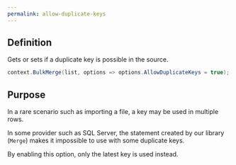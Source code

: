 ```yaml
---
permalink: allow-duplicate-keys
---
```


## Definition
Gets or sets if a duplicate key is possible in the source.


```csharp
context.BulkMerge(list, options => options.AllowDuplicateKeys = true);
```

## Purpose
In a rare scenario such as importing a file, a key may be used in multiple rows.

In some provider such as SQL Server, the statement created by our library (`Merge`) makes it impossible to use with some duplicate keys.

By enabling this option, only the latest key is used instead.

